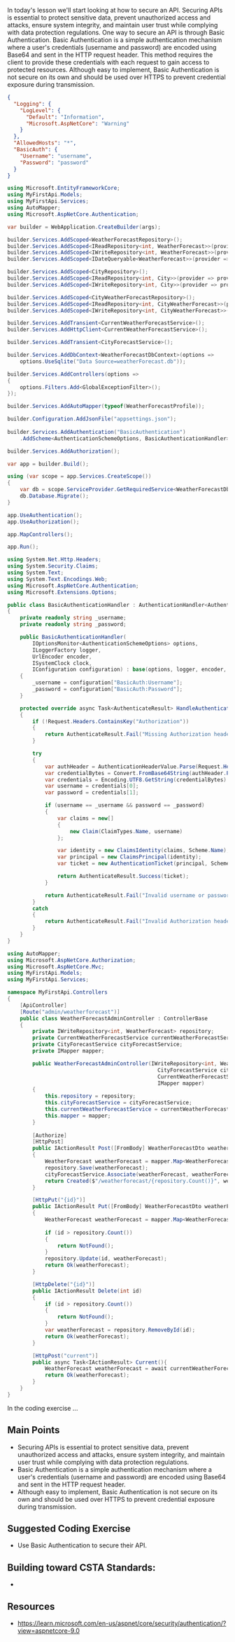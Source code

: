 In today's lesson we'll start looking at how to secure an API.  Securing APIs is essential to protect sensitive data, prevent unauthorized access and attacks, ensure system integrity, and maintain user trust while complying with data protection regulations. One way to secure an API is through Basic Authentication.  Basic Authentication is a simple authentication mechanism where a user's credentials (username and password) are encoded using Base64 and sent in the HTTP request header. This method requires the client to provide these credentials with each request to gain access to protected resources. Although easy to implement, Basic Authentication is not secure on its own and should be used over HTTPS to prevent credential exposure during transmission.

``` json
{
  "Logging": {
    "LogLevel": {
      "Default": "Information",
      "Microsoft.AspNetCore": "Warning"
    }
  },
  "AllowedHosts": "*",
  "BasicAuth": {
    "Username": "username",
    "Password": "password"
  }
}
```

``` cs
using Microsoft.EntityFrameworkCore;
using MyFirstApi.Models;
using MyFirstApi.Services;
using AutoMapper;
using Microsoft.AspNetCore.Authentication;

var builder = WebApplication.CreateBuilder(args);

builder.Services.AddScoped<WeatherForecastRepository>();
builder.Services.AddScoped<IReadRepository<int, WeatherForecast>>(provider => provider.GetRequiredService<WeatherForecastRepository>());
builder.Services.AddScoped<IWriteRepository<int, WeatherForecast>>(provider => provider.GetRequiredService<WeatherForecastRepository>());
builder.Services.AddScoped<IDateQueryable<WeatherForecast>>(provider => provider.GetRequiredService<WeatherForecastRepository>());

builder.Services.AddScoped<CityRepository>();
builder.Services.AddScoped<IReadRepository<int, City>>(provider => provider.GetRequiredService<CityRepository>());
builder.Services.AddScoped<IWriteRepository<int, City>>(provider => provider.GetRequiredService<CityRepository>());

builder.Services.AddScoped<CityWeatherForecastRepository>();
builder.Services.AddScoped<IReadRepository<int, CityWeatherForecast>>(provider => provider.GetRequiredService<CityWeatherForecastRepository>());
builder.Services.AddScoped<IWriteRepository<int, CityWeatherForecast>>(provider => provider.GetRequiredService<CityWeatherForecastRepository>());

builder.Services.AddTransient<CurrentWeatherForecastService>();
builder.Services.AddHttpClient<CurrentWeatherForecastService>();

builder.Services.AddTransient<CityForecastService>();

builder.Services.AddDbContext<WeatherForecastDbContext>(options =>
    options.UseSqlite("Data Source=weatherForecast.db"));

builder.Services.AddControllers(options =>
{
    options.Filters.Add<GlobalExceptionFilter>();
});

builder.Services.AddAutoMapper(typeof(WeatherForecastProfile));

builder.Configuration.AddJsonFile("appsettings.json");
        
builder.Services.AddAuthentication("BasicAuthentication")
    .AddScheme<AuthenticationSchemeOptions, BasicAuthenticationHandler>("BasicAuthentication", null);

builder.Services.AddAuthorization();

var app = builder.Build();

using (var scope = app.Services.CreateScope())
{
    var db = scope.ServiceProvider.GetRequiredService<WeatherForecastDbContext>();
    db.Database.Migrate();
}

app.UseAuthentication();
app.UseAuthorization();

app.MapControllers();

app.Run();

```

``` cs
using System.Net.Http.Headers;
using System.Security.Claims;
using System.Text;
using System.Text.Encodings.Web;
using Microsoft.AspNetCore.Authentication;
using Microsoft.Extensions.Options;

public class BasicAuthenticationHandler : AuthenticationHandler<AuthenticationSchemeOptions>
{
    private readonly string _username;
    private readonly string _password;

    public BasicAuthenticationHandler(
        IOptionsMonitor<AuthenticationSchemeOptions> options,
        ILoggerFactory logger,
        UrlEncoder encoder,
        ISystemClock clock,
        IConfiguration configuration) : base(options, logger, encoder, clock)
    {
        _username = configuration["BasicAuth:Username"];
        _password = configuration["BasicAuth:Password"];
    }

    protected override async Task<AuthenticateResult> HandleAuthenticateAsync()
    {
        if (!Request.Headers.ContainsKey("Authorization"))
        {
            return AuthenticateResult.Fail("Missing Authorization header");
        }

        try
        {
            var authHeader = AuthenticationHeaderValue.Parse(Request.Headers["Authorization"]);
            var credentialBytes = Convert.FromBase64String(authHeader.Parameter);
            var credentials = Encoding.UTF8.GetString(credentialBytes).Split(':', 2);
            var username = credentials[0];
            var password = credentials[1];

            if (username == _username && password == _password)
            {
                var claims = new[]
                {
                    new Claim(ClaimTypes.Name, username)
                };

                var identity = new ClaimsIdentity(claims, Scheme.Name);
                var principal = new ClaimsPrincipal(identity);
                var ticket = new AuthenticationTicket(principal, Scheme.Name);

                return AuthenticateResult.Success(ticket);
            }

            return AuthenticateResult.Fail("Invalid username or password");
        }
        catch
        {
            return AuthenticateResult.Fail("Invalid Authorization header");
        }
    }
}
```

``` cs
using AutoMapper;
using Microsoft.AspNetCore.Authorization;
using Microsoft.AspNetCore.Mvc;
using MyFirstApi.Models;
using MyFirstApi.Services;

namespace MyFirstApi.Controllers
{
    [ApiController]
    [Route("admin/weatherforecast")]
    public class WeatherForecastAdminController : ControllerBase
    {
        private IWriteRepository<int, WeatherForecast> repository;
        private CurrentWeatherForecastService currentWeatherForecastService;
        private CityForecastService cityForecastService;
        private IMapper mapper;

        public WeatherForecastAdminController(IWriteRepository<int, WeatherForecast> repository,
                                                CityForecastService cityForecastService, 
                                                CurrentWeatherForecastService currentWeatherForecastService,
                                                IMapper mapper)
        {
            this.repository = repository;
            this.cityForecastService = cityForecastService;
            this.currentWeatherForecastService = currentWeatherForecastService;
            this.mapper = mapper;
        }
        
        [Authorize]
        [HttpPost]
        public IActionResult Post([FromBody] WeatherForecastDto weatherForecastDto)
        {
            WeatherForecast weatherForecast = mapper.Map<WeatherForecast>(weatherForecastDto);
            repository.Save(weatherForecast);
            cityForecastService.Associate(weatherForecast, weatherForecastDto.CityIds);
            return Created($"/weatherforecast/{repository.Count()}", weatherForecast);
        }

        [HttpPut("{id}")]
        public IActionResult Put([FromBody] WeatherForecastDto weatherForecastDto, [FromRoute] int id)
        {
            WeatherForecast weatherForecast = mapper.Map<WeatherForecast>(weatherForecastDto);
            
            if (id > repository.Count())
            {
                return NotFound();
            }
            repository.Update(id, weatherForecast);
            return Ok(weatherForecast);
        }

        [HttpDelete("{id}")]
        public IActionResult Delete(int id)
        {
            if (id > repository.Count())
            {
                return NotFound();
            }
            var weatherForecast = repository.RemoveById(id);
            return Ok(weatherForecast);
        }

        [HttpPost("current")]
        public async Task<IActionResult> Current(){
            WeatherForecast weatherForecast = await currentWeatherForecastService.Report();
            return Ok(weatherForecast);
        }
    }
}
```

In the coding exercise ...

## Main Points
- Securing APIs is essential to protect sensitive data, prevent unauthorized access and attacks, ensure system integrity, and maintain user trust while complying with data protection regulations.
- Basic Authentication is a simple authentication mechanism where a user's credentials (username and password) are encoded using Base64 and sent in the HTTP request header.
- Although easy to implement, Basic Authentication is not secure on its own and should be used over HTTPS to prevent credential exposure during transmission.

## Suggested Coding Exercise
- Use Basic Authentication to secure their API.

## Building toward CSTA Standards:
- 

## Resources
- https://learn.microsoft.com/en-us/aspnet/core/security/authentication/?view=aspnetcore-9.0
